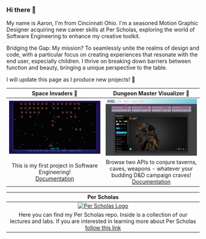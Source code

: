### Hi there 👋
My name is Aaron, I'm from Cincinnati Ohio. I'm a seasoned Motion Graphic Designer acquiring new career skills at Per Scholas, exploring the world of Software Engineering to enhance my creative toolkit.

Bridging the Gap: My mission? To seamlessly unite the realms of design and code, with a particular focus on creating experiences that resonate with the end user, especially children. I thrive on breaking down barriers between function and beauty, bringing a unique perspective to the table.

I will update this page as I produce new projects! :space_invader:


| Space Invaders :space_invader: | Dungeon Master Visualizer :game_die: |
| :---: | :---: |
| [![Space Invaders Screenshot](/images/Screenshot.png)](https://geracia2.github.io/Space_Invaders/) | [![Space Invaders Screenshot](/images/Screenshot%202024-01-09%20114530.png)](https://master--euphonious-mooncake-53c4ad.netlify.app/) |
| This is my first project in Software Engineering! <br /> [Documentation](https://github.com/geracia2/Space_Invaders) | Browse two APIs to conjure taverns, caves, weapons - whatever your budding D&D campaign craves! <br/> [Documentation](https://github.com/geracia2/dungeon-master-visualizer) |

| **Per Scholas** |
| :---: |
|[![Per Scholas Logo](https://perscholas.org/wp-content/themes/per-scholas/assets/images/logo1.svg)](https://perscholas.org)|
| Here you can find my Per Scholas repo. Inside is a collection of our lectures and labs. If you are interested in learning more about Per Scholas [follow this link](https://perscholas.org/courses/software-engineer/software-engineer-greater-cincinnati/) |